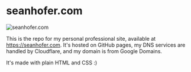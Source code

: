 # seanhofer.com

![seanhofer.com](https://i.imgur.com/ZWsGBWn.png)

This is the repo for my personal professional site, available at https://seanhofer.com. It's hosted on GitHub pages, my DNS services are handled by Cloudflare, and my domain is from Google Domains.

It's made with plain HTML and CSS :)